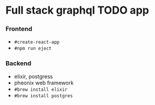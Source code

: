 # Full stack graphql TODO app

### Frontend
- `#create-react-app`
- `#npm run eject`

### Backend
- elixir, postgress
- pheonix web framework
- `#brew install elixir`
- `#brew install postgres`